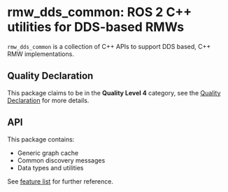 # rmw_dds_common: ROS 2 C++ utilities for DDS-based RMWs

`rmw_dds_common` is a collection of C++ APIs to support DDS based, C++ RMW implementations. 

## Quality Declaration

This package claims to be in the **Quality Level 4** category, see the [Quality Declaration](rmw_dds_common/QUALITY_DECLARATION.md) for more details.

## API

This package contains:

- Generic graph cache
- Common discovery messages
- Data types and utilities

See [feature list](rmw_dds_common/docs/FEATURES.md) for further reference.

